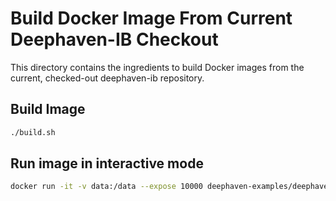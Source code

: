 # Build Docker Image From Current Deephaven-IB Checkout

This directory contains the ingredients to build Docker images from the current, checked-out deephaven-ib repository.

## Build Image

```bash
./build.sh
```

## Run image in interactive mode

```bash
docker run -it -v data:/data --expose 10000 deephaven-examples/deephaven-ib:dev
```

